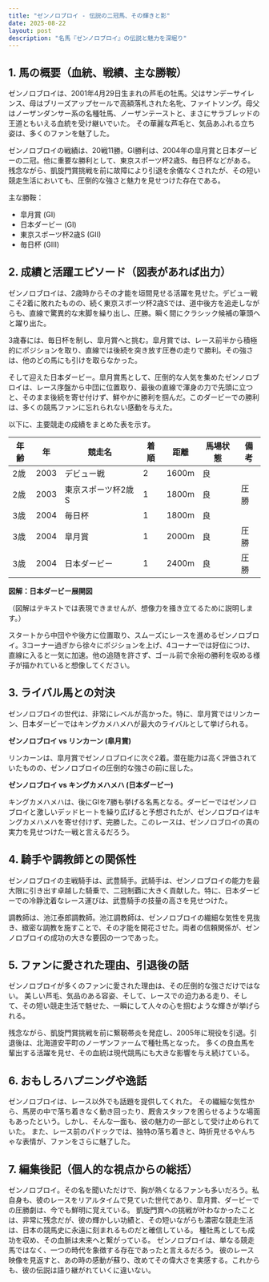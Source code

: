 ```yaml
---
title: "ゼンノロブロイ - 伝説の二冠馬、その輝きと影"
date: 2025-08-22
layout: post
description: "名馬『ゼンノロブロイ』の伝説と魅力を深堀り"
---
```


## 1. 馬の概要（血統、戦績、主な勝鞍）

ゼンノロブロイは、2001年4月29日生まれの芦毛の牡馬。父はサンデーサイレンス、母はブリーズアップセールで高額落札された名牝、ファイトソング。母父はノーザンダンサー系の名種牡馬、ノーザンテーストと、まさにサラブレッドの王道ともいえる血統を受け継いでいた。  その華麗な芦毛と、気品あふれる立ち姿は、多くのファンを魅了した。

ゼンノロブロイの戦績は、20戦11勝。GI勝利は、2004年の皐月賞と日本ダービーの二冠。他に重要な勝利として、東京スポーツ杯2歳S、毎日杯などがある。残念ながら、凱旋門賞挑戦を前に故障により引退を余儀なくされたが、その短い競走生活においても、圧倒的な強さと魅力を見せつけた存在である。

主な勝鞍：

* 皐月賞 (GI)
* 日本ダービー (GI)
* 東京スポーツ杯2歳S (GII)
* 毎日杯 (GIII)


## 2. 成績と活躍エピソード（図表があれば出力）

ゼンノロブロイは、2歳時からその才能を垣間見せる活躍を見せた。デビュー戦こそ2着に敗れたものの、続く東京スポーツ杯2歳Sでは、道中後方を追走しながらも、直線で驚異的な末脚を繰り出し、圧勝。瞬く間にクラシック候補の筆頭へと躍り出た。

3歳春には、毎日杯を制し、皐月賞へと挑む。皐月賞では、レース前半から積極的にポジションを取り、直線では後続を突き放す圧巻の走りで勝利。その強さは、他のどの馬にも引けを取らなかった。

そして迎えた日本ダービー。皐月賞馬として、圧倒的な人気を集めたゼンノロブロイは、レース序盤から中団に位置取り、最後の直線で渾身の力で先頭に立つと、そのまま後続を寄せ付けず、鮮やかに勝利を掴んだ。このダービーでの勝利は、多くの競馬ファンに忘れられない感動を与えた。

以下に、主要競走の成績をまとめた表を示す。

| 年齢 | 年 | 競走名          | 着順 | 距離 | 馬場状態 | 備考                               |
|------|----|-----------------|-----|------|---------|------------------------------------|
| 2歳   | 2003 | デビュー戦        | 2   | 1600m| 良       | |
| 2歳   | 2003 | 東京スポーツ杯2歳S | 1   | 1800m| 良       | 圧勝                               |
| 3歳   | 2004 | 毎日杯           | 1   | 1800m| 良       | |
| 3歳   | 2004 | 皐月賞           | 1   | 2000m| 良       | 圧勝                               |
| 3歳   | 2004 | 日本ダービー       | 1   | 2400m| 良       | 圧勝                               |


**図解：日本ダービー展開図**

（図解はテキストでは表現できませんが、想像力を掻き立てるために説明します。）

スタートから中団やや後方に位置取り、スムーズにレースを進めるゼンノロブロイ。3コーナー過ぎから徐々にポジションを上げ、4コーナーでは好位につけ、直線に入ると一気に加速。他の追随を許さず、ゴール前で余裕の勝利を収める様子が描かれていると想像してください。


## 3. ライバル馬との対決

ゼンノロブロイの世代は、非常にレベルが高かった。特に、皐月賞ではリンカーン、日本ダービーではキングカメハメハが最大のライバルとして挙げられる。

**ゼンノロブロイ vs リンカーン (皐月賞)**

リンカーンは、皐月賞でゼンノロブロイに次ぐ2着。潜在能力は高く評価されていたものの、ゼンノロブロイの圧倒的な強さの前に屈した。

**ゼンノロブロイ vs キングカメハメハ (日本ダービー)**

キングカメハメハは、後にGIを7勝も挙げる名馬となる。ダービーではゼンノロブロイと激しいデッドヒートを繰り広げると予想されたが、ゼンノロブロイはキングカメハメハを寄せ付けず、完勝した。このレースは、ゼンノロブロイの真の実力を見せつけた一戦と言えるだろう。


## 4. 騎手や調教師との関係性

ゼンノロブロイの主戦騎手は、武豊騎手。武騎手は、ゼンノロブロイの能力を最大限に引き出す卓越した騎乗で、二冠制覇に大きく貢献した。特に、日本ダービーでの冷静沈着なレース運びは、武豊騎手の技量の高さを見せつけた。

調教師は、池江泰郎調教師。池江調教師は、ゼンノロブロイの繊細な気性を見抜き、緻密な調教を施すことで、その才能を開花させた。両者の信頼関係が、ゼンノロブロイの成功の大きな要因の一つであった。


## 5. ファンに愛された理由、引退後の話

ゼンノロブロイが多くのファンに愛された理由は、その圧倒的な強さだけではない。  美しい芦毛、気品のある容姿、そして、レースでの迫力ある走り、そして、その短い競走生活で魅せた、一瞬にして人々の心を掴むような輝きが挙げられる。  

残念ながら、凱旋門賞挑戦を前に繋靭帯炎を発症し、2005年に現役を引退。引退後は、北海道安平町のノーザンファームで種牡馬となった。  多くの良血馬を輩出する活躍を見せ、その血統は現代競馬にも大きな影響を与え続けている。


## 6. おもしろハプニングや逸話

ゼンノロブロイは、レース以外でも話題を提供してくれた。  その繊細な気性から、馬房の中で落ち着きなく動き回ったり、厩舎スタッフを困らせるような場面もあったという。しかし、そんな一面も、彼の魅力の一部として受け止められていた。  また、レース前のパドックでは、独特の落ち着きと、時折見せるやんちゃな表情が、ファンをさらに魅了した。


## 7. 編集後記（個人的な視点からの総括）

ゼンノロブロイ。その名を聞いただけで、胸が熱くなるファンも多いだろう。私自身も、彼のレースをリアルタイムで見ていた世代であり、皐月賞、ダービーでの圧勝劇は、今でも鮮明に覚えている。  凱旋門賞への挑戦が叶わなかったことは、非常に残念だが、彼の輝かしい功績と、その短いながらも濃密な競走生活は、日本の競馬史に永遠に刻まれるものだと確信している。  種牡馬としても成功を収め、その血脈は未来へと繋がっている。  ゼンノロブロイは、単なる競走馬ではなく、一つの時代を象徴する存在であったと言えるだろう。  彼のレース映像を見返すと、あの時の感動が蘇り、改めてその偉大さを実感する。これからも、彼の伝説は語り継がれていくに違いない。
